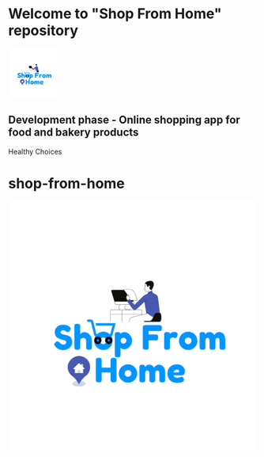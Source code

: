 # Welcome to "Shop From Home" repository
<img src="https://github.com/shreyanshvarshney/shop-from-home/blob/shreyansh/src/assets/img/sfh-logo.png?raw=true" width="100px" height="100px"> 

## Development phase - Online shopping app for food and bakery products
Healthy Choices

# shop-from-home
![alt text](https://github.com/shreyanshvarshney/shop-from-home/blob/shreyansh/src/assets/img/sfh-logo.png?raw=true)

